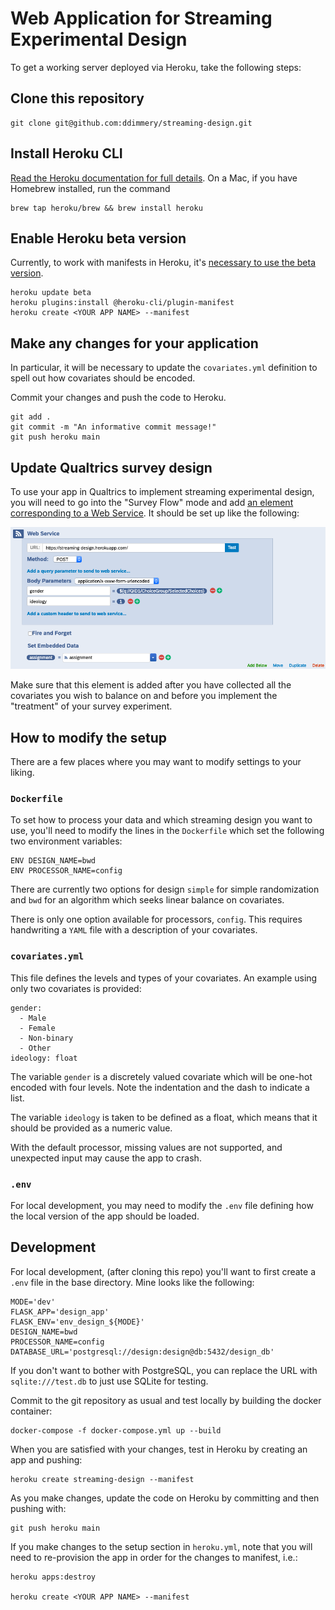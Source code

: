 # Web Application for Streaming Experimental Design
 
To get a working server deployed via Heroku, take the following steps:

## Clone this repository
```
git clone git@github.com:ddimmery/streaming-design.git
```

## Install Heroku CLI
[Read the Heroku documentation for full details](https://devcenter.heroku.com/articles/heroku-cli). On a Mac, if you have Homebrew installed, run the command
```
brew tap heroku/brew && brew install heroku
```

## Enable Heroku beta version

Currently, to work with manifests in Heroku, it's [necessary to use the beta version](https://devcenter.heroku.com/articles/build-docker-images-heroku-yml#creating-your-app-from-setup).

```
heroku update beta
heroku plugins:install @heroku-cli/plugin-manifest
heroku create <YOUR APP NAME> --manifest
```

## Make any changes for your application

In particular, it will be necessary to update the `covariates.yml` definition to spell out how covariates should be encoded.

Commit your changes and push the code to Heroku.

```
git add .
git commit -m "An informative commit message!"
git push heroku main
```

## Update Qualtrics survey design

To use your app in Qualtrics to implement streaming experimental design, you will need to go into the "Survey Flow" mode and add [an element corresponding to a Web Service](https://www.qualtrics.com/support/survey-platform/survey-module/survey-flow/advanced-elements/web-service/#AddingAWebService). It should be set up like the following:

![Using the Web Service feature in Qualtrics](qualtrics_web_service.png)

Make sure that this element is added after you have collected all the covariates you wish to balance on and before you implement the "treatment" of your survey experiment.

## How to modify the setup

There are a few places where you may want to modify settings to your liking.

### `Dockerfile`

To set how to process your data and which streaming design you want to use, you'll need to modify the lines in the `Dockerfile` which set the following two environment variables:

```
ENV DESIGN_NAME=bwd
ENV PROCESSOR_NAME=config
```

There are currently two options for design `simple` for simple randomization and `bwd` for an algorithm which seeks linear balance on covariates.

There is only one option available for processors, `config`. This requires handwriting a `YAML` file with a description of your covariates.

### `covariates.yml`

This file defines the levels and types of your covariates. An example using only two covariates is provided:

```
gender:
  - Male
  - Female
  - Non-binary
  - Other
ideology: float
```

The variable `gender` is a discretely valued covariate which will be one-hot encoded with four levels. Note the indentation and the dash to indicate a list.

The variable `ideology` is taken to be defined as a float, which means that it should be provided as a numeric value.

With the default processor, missing values are not supported, and unexpected input may cause the app to crash.

### `.env`

For local development, you may need to modify the `.env` file defining how the local version of the app should be loaded.

## Development

For local development, (after cloning this repo) you'll want to first create a `.env` file in the base directory. Mine looks like the following:

```
MODE='dev'
FLASK_APP='design_app'
FLASK_ENV='env_design_${MODE}'
DESIGN_NAME=bwd
PROCESSOR_NAME=config
DATABASE_URL='postgresql://design:design@db:5432/design_db'
```

If you don't want to bother with PostgreSQL, you can replace the URL with `sqlite:///test.db` to just use SQLite for testing.

Commit to the git repository as usual and test locally by building the docker container:

```
docker-compose -f docker-compose.yml up --build
```

When you are satisfied with your changes, test in Heroku by creating an app and pushing:

```
heroku create streaming-design --manifest
```

As you make changes, update the code on Heroku by committing and then pushing with:
```
git push heroku main
```

If you make changes to the setup section in `heroku.yml`, note that you will need to re-provision the app in order for the changes to manifest, i.e.:
```
heroku apps:destroy

heroku create <YOUR APP NAME> --manifest
```
